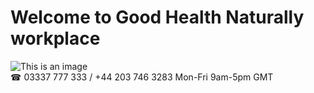 # Welcome to Good Health Naturally workplace
![This is an image](https://goodhealthnaturally.com/img/logo-1637795175.jpg)<br>
☎ 03337 777 333 / +44 203 746 3283  Mon-Fri 9am-5pm GMT<br>





<!-- :+1: :sparkles: :camel: :tada:
:rocket: :metal: :octocat: -->
